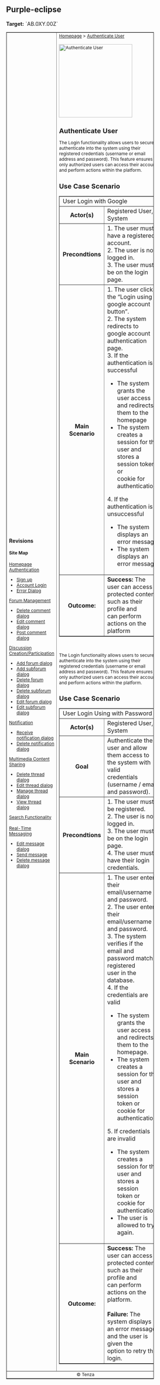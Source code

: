 
<h2>Purple-eclipse</h2>
<p><strong>Target:</strong> `AB.0XY.00Z`</p>

<table border="1" cellpadding="0" cellspacing="0" style="width: 80%; font-size: 12px;">
    <tr style="width: 70%;">
        <td>
            <h3>Revisions</h3>
            <h4 style="list-style-type: none; padding-left: 0;">Site Map</h4>
            <a href="">Homepage</a>
            <br>
            <a href="">Authentication</a>
            <ul>
                <li><a href="docs/authenticate-user/account-signup.md">Sign up</a></li>
                <li><a href="docs/authenticate-user/account-login.md">Account Login</a></li>
                <li><a href="docs/authenticate-user/error-dialog.md">Error Dialog</a></li>
            </ul>
            <a href="">Forum Management</a>
            <ul>
                <li><a href="docs/manage-comment/delete-comment.md">Delete comment dialog</a></li>
                <li><a href="docs/manage-comment/edit-comment.md">Edit comment dialog</a></li>
                <li><a href="docs/manage-comment/post-comment.md">Post comment dialog</a></li>
            </ul>
            <a href="">Discussion Creation/Participation</a>
            <ul>
                <li><a href="docs/manage-forum/add-forum.md">Add forum dialog</a></li>
                <li><a href="docs/manage-forum/add-subforum.md">Add subforum dialog</a></li>
                <li><a href="docs/manage-forum/delete-forum.md">Delete forum dialog</a></li>
                <li><a href="docs/manage-forum/delete-subforum.md">Delete subforum dialog</a></li>
                <li><a href="docs/manage-forum/edit-forum.md">Edit forum dialog</a></li>
                <li><a href="docs/manage-forum/edit-subforum.md">Edit subforum dialog</a></li>
            </ul>
            <a href="">Notification</a>
            <ul>
                <li><a href="docs/manage-notification/receive-notification.md">Receive notification dialog</a></li>
                <li><a href="docs/manage-notification/delete-notification.md">Delete notification dialog</a></li>
            </ul>
            <a href="">Multimedia Content Sharing</a>
            <ul>
                <li><a href="docs/manage-thread/delete-thread.md">Delete thread dialog</a></li>
                <li><a href="docs/manage-thread/edit-thread.md">Edit thread dialog</a></li>
                <li><a href="docs/manage-thread/manage-thread.md">Manage thread dialog</a></li>
                <li><a href="docs/manage-thread/view-thread.md">View thread dialog</a></li>
            </ul>
            <a href="">Search Functionality</a>
            <br><br>
            <a href="">Real-Time Messaging</a>
            <ul>
                <li><a href="docs/manage-message/edit-message.md">Edit message dialog</a></li>
                <li><a href="docs/manage-message/send-message.md">Send message</a></li>
                <li><a href="docs/manage-message/delete-message.md">Delete message dialog</a></li>
            </ul>
        </td>
        <td valign="top" style="width: 30%;">
            <a href="https://github.com/Davidty143/purple-eclipse/blob/main/docs/homepage/homepage.md">Homepage</a> &gt;
            <a href="https://github.com/Davidty143/purple-eclipse/blob/main/docs/authenticate-userd">Authenticate User</a>
            <br><br>
            <img src="https://github.com/user-attachments/assets/d557f3f8-536c-4ed7-8990-4fff6e8f81c6" alt="Authenticate User" width="200">
            <h2>Authenticate User</h2>
           <p>The Login functionality allows users to securely authenticate into the system using their registered credentials (username or email address and password). This feature ensures only authorized users can access their accounts and perform actions within the platform.</p>
            <h2>Use Case Scenario</h2>
            <table border="1">
                <tr>
                    <td colspan="2" align="left">
                        User Login with Google
                    </td>
                </tr>
                <tr>
                    <th>Actor(s)</th>
                    <td>Registered User, System</td>
                </tr>
                <tr>
                    <th>Precondtions</th>
                    <td>
                            1. The user must have a registered account.
                            <br>
                            2. The user is not logged in.
                            <br>
                            3. The user must be on the login page.
                    </td>
                </tr>
                <tr>
                    <th>Main Scenario</th>
                    <td>
                        1.	The user clicks the “Login using google account button”.
                        <br>
                        2. The system redirects to google account authentication page.
                        <br>
                        3.	If the authentication is successful
                            <ul>
                                <li>The system grants the user access and redirects them to the homepage</li>
                                <li>The system creates a session for the user and stores a session token or <br> cookie for authentication.</li>
                            </ul>
                        4. If the authentication is unsuccessful
                            <ul>
                                <li>The system displays an error message</li>
                                <li>The system displays an error message</li>
                            </ul>
                    </td>
                </tr>
                <tr>
                    <th>Outcome: </th>
                    <td><strong>Success:</strong> The user can access protected content, such as their profile and <br> can perform actions on the platform</td>
                </tr>
            </table>
                <br>
            <p>The Login functionality allows users to securely authenticate into the system using their registered credentials (username or email address and password). This feature ensures only authorized                 users can access their accounts and perform actions within the platform.</p>
            <h2>Use Case Scenario</h2>
              <table border="1">
                <tr>
                    <td colspan="2" align="left">
                      User Login Using with Password
                    </td>
                </tr>
                <tr>
                    <th>Actor(s)</th>
                    <td>Registered User, System</td>
                </tr>
                  <tr>
                      <th>Goal</th>
                      <td>Authenticate the user and allow them access to the system with valid <br> credentials (username / email and password).</td>
                  </tr>
                <tr>
                    <th>Precondtions</th>
                    <td>
                            1. The user must be registered.
                            <br>
                            2. The user is not logged in.
                            <br>
                            3. The user must be on the login page.
                            <br>
                            4.	The user must have their login credentials.
                    </td>
                </tr>
                <tr>
                    <th>Main Scenario</th>
                    <td>
                        1. The user enters their email/username and password.
                        <br>
                        2. The user enters their email/username and password.
                        <br>
                        3. The system verifies if the email and password match a registered <br>user in the database.
                        <br>
                        4. If the credentials are valid
                            <ul>
                                <li>The system grants the user access and redirects them to the homepage.</li>
                                <li>The system creates a session for the user and stores a session<br> token or cookie for authentication.</li>
                            </ul>
                        5. If credentials are invalid
                            <ul>
                                <li>The system creates a session for the user and stores a session<br> token or cookie for authentication.</li>
                                <li>The user is allowed to try again.</li>
                            </ul>
                    </td>
                </tr>
                <tr>
                    <th>Outcome: </th>
                    <td>
                        <strong>Success:</strong> The user can access protected content, such as their profile and <br> can perform actions on the platform.
                        <br>
                        <br>
                        <strong>Failure:</strong> The system displays an error message, and the user is given  the <br> option to retry the login.
                    </td>
                </tr>
            </table>
        </td>
    </tr>
    <tr>
        <td colspan="2" align="center">
            © Tenza
        </td>
    </tr>
</table>
